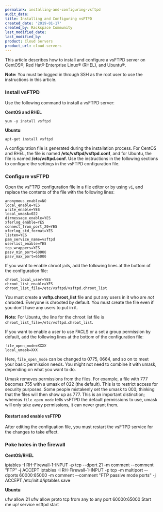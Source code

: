 ```yaml
---
permalink: installing-and-configuring-vsftpd
audit_date:
title: Installing and Configuring vsFTPD
created_date: '2019-01-17'
created_by: Rackspace Community
last_modified_date: 
last_modified_by: 
product: Cloud Servers
product_url: cloud-servers
---
```


This article describes how to install and configure a vsFTPD server on CentOS&reg;, Red Hat&reg; Enterprise Linux&reg; (RHEL), and Ubuntu&reg;.

**Note:** You must be logged in through SSH as the root user to use the instructions in this article.

### Install vsFTPD

Use the following command to install a vsFTPD server:

**CentOS and RHEL**

    yum -y install vsftpd
    
**Ubuntu**

    apt-get install vsftpd

A configuration file is generated during the installation process. For CentOS and RHEL, the file is named
**/etc/vsftpd/vsftpd.conf**, and for Ubuntu, the file is named **/etc/vsftpd.conf**. Use the instructions
in the following sections to configure the settings in the vsFTPD configuration file.

### Configure vsFTPD

Open the vsFTPD configuration file in a file editor or by using `vi`, and replace the contents of the file
with the following lines:

    anonymous_enable=NO
    local_enable=YES
    write_enable=YES
    local_umask=022
    dirmessage_enable=YES
    xferlog_enable=YES
    connect_from_port_20=YES
    xferlog_std_format=YES
    listen=YES
    pam_service_name=vsftpd
    userlist_enable=YES
    tcp_wrappers=YES
    pasv_min_port=60000
    pasv_max_port=65000

If you want to enable chroot jails, add the following lines at the bottom of the configuration file:

    chroot_local_user=YES
    chroot_list_enable=YES
    chroot_list_file=/etc/vsftpd/vsftpd.chroot_list

You must create a **vsftp.chroot_list** file and put any users in it who are *not* chrooted. Everyone is chrooted by default. You must create the file even if you don't have any users to put in it.

**Note:** For Ubuntu, the line for the chroot list file is `chroot_list_file=/etc/vsftpd.chroot_list`.

If you want to enable a user to use FACLS or a set a group permission by default, add the following lines at the bottom of the configuration file:

    file_open_mode=XXXX
    local_umask=XXX

Here, `file_open_mode` can be changed to 0775, 0664, and so on to meet your basic permission needs. You might not need to combine it with umask, depending on what you want to do.

Umask removes permissions from the files. For example, a file with 777 becomes 755 with a umask of 022 (the default). This is to restrict access for security purposes. Some people mistakenly set the umask to 000, thinking that the files will then show up as 777. This is an important distinction; whereas `file_open_mode` tells vsFTPD the default permissions to use, umask will only take away permissions, it can never grant them.

#### Restart and enable vsFTPD

After editing the configuation file, you must restart the vsFTPD service for the changes to take effect.

### Poke holes in the firewall

**CentOS/RHEL**

iptables -I RH-Firewall-1-INPUT -p tcp --dport 21 -m comment --comment "FTP" -j ACCEPT
iptables -I RH-Firewall-1-INPUT -p tcp -m multiport --dports 60000:65000 -m comment --comment "FTP passive mode ports" -j ACCEPT
/etc/init.d/iptables save

**Ubuntu**

ufw allow 21
ufw allow proto tcp from any to any port 60000:65000
Start me up!
service vsftpd start
